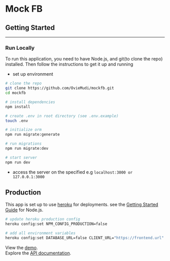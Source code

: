 # Mock FB

## Getting Started

---

### Run Locally

To run this application, you need to have Node.js, and git(to clone the repo) installed. Then follow the instructions to get
it up and running

- set up environment

```bash
# clone the repo
git clone https://github.com/OvieMudi/mockfb.git
cd mockfb

# install dependencies
npm install

# create .env in root directory (see .env.example)
touch .env

# initialize orm
npm run migrate:generate

# run migrations
npm run migrate:dev

# start server
npm run dev
```

- access the server on the specified e.g `localhost:3000 or 127.0.0.1:3000`

## Production

This app is set up to use [heroku](https://heroku.com) for deployments. see the [Getting Started Guide](https://devcenter.heroku.com/articles/getting-started-with-nodejs) for Node.js.

```bash
# update heroku production config
heroku config:set NPM_CONFIG_PRODUCTION=false

# add all environment variables
heroku config:set DATABASE_URL=false CLIENT_URL="https://frontend.url" ...
```

View the [demo](https://mock-fb-tql.herokuapp.com/v1).\
Explore the [API documentation](https://documenter.getpostman.com/view/4783528/TzRa74Ge).
